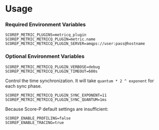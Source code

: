 # Usage

### Required Environment Variables

    SCOREP_METRIC_PLUGINS=metricq_plugin
    SCOREP_METRIC_METRICQ_PLUGIN=metric.name
    SCOREP_METRIC_METRICQ_PLUGIN_SERVER=amqps://user:pass@hostname
    
### Optional Environment Variables

    SCOREP_METRIC_METRICQ_PLUGIN_VERBOSE=debug
    SCOREP_METRIC_METRICQ_PLUGIN_TIMEOUT=600s

Control the time synchronization.
It will take `quantum * 2 ^ exponent` for each sync phase. 

    SCOREP_METRIC_METRICQ_PLUGIN_SYNC_EXPONENT=11
    SCOREP_METRIC_METRICQ_PLUGIN_SYNC_QUANTUM=1ms

Because Score-P default settings are insufficient:

    SCOREP_ENABLE_PROFILING=false
    SCOREP_ENABLE_TRACING=true
